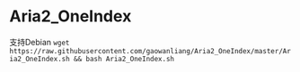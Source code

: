 # Aria2_OneIndex
支持Debian
`wget https://raw.githubusercontent.com/gaowanliang/Aria2_OneIndex/master/Aria2_OneIndex.sh && bash Aria2_OneIndex.sh`
